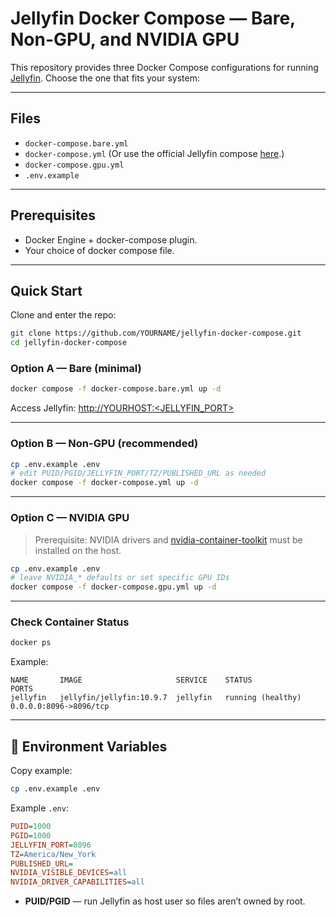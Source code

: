 # Jellyfin Docker Compose — Bare, Non-GPU, and NVIDIA GPU

This repository provides three Docker Compose configurations for running [Jellyfin](https://jellyfin.org). Choose the one that fits your system:

---

## Files

- `docker-compose.bare.yml`
- `docker-compose.yml` (Or use the official Jellyfin compose [here](https://jellyfin.org/docs/general/installation/container).)
- `docker-compose.gpu.yml`
- `.env.example`

---

## Prerequisites

- Docker Engine + docker-compose plugin.
- Your choice of docker compose file.
---

## Quick Start

Clone and enter the repo:
```bash
git clone https://github.com/YOURNAME/jellyfin-docker-compose.git
cd jellyfin-docker-compose
```

### Option A — Bare (minimal)
```bash
docker compose -f docker-compose.bare.yml up -d
```
Access Jellyfin: [http://YOURHOST:<JELLYFIN_PORT>](http://YOURHOST:<JELLYFIN_PORT>)

---

### Option B — Non-GPU (recommended)
```bash
cp .env.example .env
# edit PUID/PGID/JELLYFIN_PORT/TZ/PUBLISHED_URL as needed
docker compose -f docker-compose.yml up -d
```

---

### Option C — NVIDIA GPU

> Prerequisite: NVIDIA drivers and [nvidia-container-toolkit](https://docs.nvidia.com/datacenter/cloud-native/container-toolkit/install-guide.html) must be installed on the host.

```bash
cp .env.example .env
# leave NVIDIA_* defaults or set specific GPU IDs
docker compose -f docker-compose.gpu.yml up -d
```

---

### Check Container Status
```bash
docker ps
```

Example:
```
NAME       IMAGE                     SERVICE    STATUS              PORTS
jellyfin   jellyfin/jellyfin:10.9.7  jellyfin   running (healthy)   0.0.0.0:8096->8096/tcp
```

---

## 🔧 Environment Variables

Copy example:
```bash
cp .env.example .env
```

Example `.env`:
```ini
PUID=1000
PGID=1000
JELLYFIN_PORT=8096
TZ=America/New_York
PUBLISHED_URL=
NVIDIA_VISIBLE_DEVICES=all
NVIDIA_DRIVER_CAPABILITIES=all
```

- **PUID/PGID** — run Jellyfin as host user so files aren’t owned by root.  
